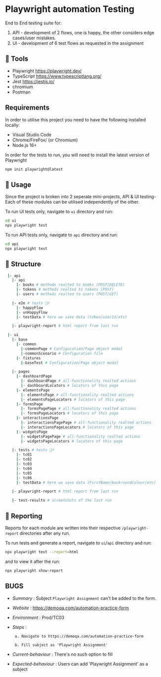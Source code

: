 # Playwright automation Testing
End to End testing suite for:

1) API - development of 2 flows, one is happy, the other considers edge cases/user mistakes.
2) UI  - development of 6 test flows as requested in the assignment


## 🤖 Tools

* Playwright https://playwright.dev/
* TypeScript https://www.typescriptlang.org/
* Jest https://jestjs.io/
* chromium
* Postman


## Requirements

In order to utilise this project you need to have the following installed locally:

* Visual Studio Code
* Chrome/FireFox/ (or Chromium)
* Node.js 16+
  
In order for the tests to run, you will need to install the latest version of Playwright

```sh
npm init playwright@latest
```


## 🔨 Usage

Since the project is broken into 2 seperate mini-projects, API & UI testing- Each of these modules can be utilised independently of the other.

To run UI tests only, navigate to `ui` directory and run:
```sh
cd ui
npx playwright test
```

To run API tests only, navigate to `api` directory and run:

```sh
cd api
npx playwright test
```


## 📁 Structure

```sh
 |- api
   |- api 
     |- books # methods realted to books (POST/DELETE)
     |- tokens # methods realted to tokens (POST)
     |- users # methods realted to users (POST/GET)

   |- e2e # tests 🧙‍♂️
     |- happyFlow 
     |- unHappyFlow
     |- testData # here we save data (token/userId/etc)

   |- playwright-report # html report from last run
```
```sh
 |- ui
   |- base
     |- common
       |-commonPage # Configuration/Page object modal
       |-commonScenario # Configuration file
     |- fixtures
       |-baseTest # Configuration/Page object modal

   |- pages 
     |- dashboardPage
       |- dashboardPage # all-functionality realted actions
       |- dashboardLocators # locators of this page
     |- elementsPage
       |- elementsPage # all-functionality realted actions
       |- elementsPageLocators # locators of this page
     |- formsPage
       |- formsPagePage # all-functionality realted actions
       |- formsPageLocators # locators of this page
     |- interactionsPage
       |- interactionsPagePage # all-functionality realted actions
       |- interactionsPageLocators # locators of this page
     |- widgetsPage
       |- widgetsPagePage # all-functionality realted actions
       |- widgetsPageLocators # locators of this page

   |- tests # tests 🧙‍♂️
     |- tc01
     |- tc02
     |- tc03
     |- tc04
     |- tc05
     |- tc06
     |- testData # here we save data (FirstName/backroundColour/etc)

   |- playwright-report # html report from last run

   |- test-results # screenshots of the last run
```


## 📜 Reporting

Reports for each module are written into their respective `/playwright-report` directories after any run.

To run tests and generate a report, navigate to `ui`/`api` directory and run:

```sh
npx playwright test --report=html
```

and to view it after the run:

```sh
npx playwright show-report
```


## BUGS

   * *Summary* : Subject `Playwright Assignment` can't be added to the form.
   
   * *Website* : https://demoqa.com/automation-practice-form
   
   * *Environment* : Prod/TC03
   
   * *Steps* :
   
          a. Navigate to https://demoqa.com/automation-practice-form
   
          b. Fill subject as 'Playwright Assignment'

   * *Current-behaviour* : There's no such option to fill
   
   * *Expected-behaviour* : Users can add 'Playwright Assignment' as a subject